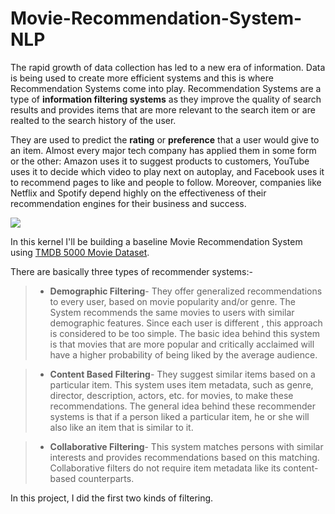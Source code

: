 # Movie-Recommendation-System-NLP

The rapid growth of data collection has led to a new era of information. Data is being used to create more efficient systems and this is where Recommendation Systems come into play.  Recommendation Systems are a type of **information filtering systems** as they improve the quality of search results and provides items that are more relevant to the search item or are realted to the search history of the user.  

They are used to predict the **rating** or **preference** that a user would give to an item. Almost every major tech company has applied them in some form or the other: Amazon uses it to suggest products to customers, YouTube uses it to decide which video to play next on autoplay, and Facebook uses it to recommend pages to like and people to follow. 
Moreover,  companies like Netflix and Spotify  depend highly on the effectiveness of their recommendation engines for their business and success.

![](https://i.kinja-img.com/gawker-media/image/upload/s--e3_2HgIC--/c_scale,f_auto,fl_progressive,q_80,w_800/1259003599478673704.jpg)

In this kernel I'll be building a baseline Movie Recommendation System using [TMDB 5000 Movie Dataset](https://www.kaggle.com/tmdb/tmdb-movie-metadata).

There are basically three types of recommender systems:-

> *  **Demographic Filtering**- They offer generalized recommendations to every user, based on movie popularity and/or genre. The System recommends the same movies to users with similar demographic features. Since each user is different , this approach is considered to be too simple. The basic idea behind this system is that movies that are more popular and critically acclaimed will have a higher probability of being liked by the average audience.


> *  **Content Based Filtering**- They suggest similar items based on a particular item. This system uses item metadata, such as genre, director, description, actors, etc. for movies, to make these recommendations. The general idea behind these recommender systems is that if a person liked a particular item, he or she will also like an item that is similar to it.

> *  **Collaborative Filtering**- This system matches persons with similar interests and provides recommendations based on this matching. Collaborative filters do not require item metadata like its content-based counterparts.

In this project, I did the first two kinds of filtering.

